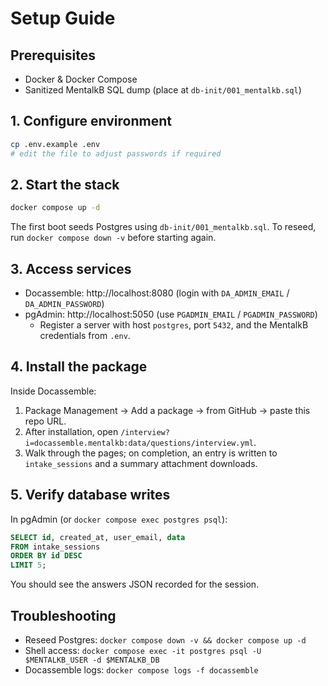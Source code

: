 ﻿# Setup Guide

## Prerequisites
- Docker & Docker Compose
- Sanitized MentalkB SQL dump (place at `db-init/001_mentalkb.sql`)

## 1. Configure environment
```bash
cp .env.example .env
# edit the file to adjust passwords if required
```

## 2. Start the stack
```bash
docker compose up -d
```
The first boot seeds Postgres using `db-init/001_mentalkb.sql`. To reseed, run `docker compose down -v` before starting again.

## 3. Access services
- Docassemble: http://localhost:8080 (login with `DA_ADMIN_EMAIL` / `DA_ADMIN_PASSWORD`)
- pgAdmin: http://localhost:5050 (use `PGADMIN_EMAIL` / `PGADMIN_PASSWORD`)
  - Register a server with host `postgres`, port `5432`, and the MentalkB credentials from `.env`.

## 4. Install the package
Inside Docassemble:
1. Package Management → Add a package → from GitHub → paste this repo URL.
2. After installation, open `/interview?i=docassemble.mentalkb:data/questions/interview.yml`.
3. Walk through the pages; on completion, an entry is written to `intake_sessions` and a summary attachment downloads.

## 5. Verify database writes
In pgAdmin (or `docker compose exec postgres psql`):
```sql
SELECT id, created_at, user_email, data
FROM intake_sessions
ORDER BY id DESC
LIMIT 5;
```
You should see the answers JSON recorded for the session.

## Troubleshooting
- Reseed Postgres: `docker compose down -v && docker compose up -d`
- Shell access: `docker compose exec -it postgres psql -U $MENTALKB_USER -d $MENTALKB_DB`
- Docassemble logs: `docker compose logs -f docassemble`

